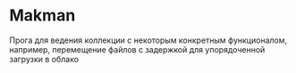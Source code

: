 # Makman
Прога для ведения коллекции с некоторым конкретным функционалом, например, перемещение файлов с задержкой для упорядоченной загрузки в облако 
